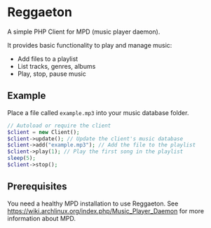 # Reggaeton
A simple PHP Client for MPD (music player daemon). 

It provides basic functionality to play and manage music: 
- Add files to a playlist
- List tracks, genres, albums
- Play, stop, pause music


## Example
Place a file called `example.mp3` into your music database folder. 
```php
// Autoload or require the client
$client = new Client();
$client->update(); // Update the client's music database
$client->add("example.mp3"); // Add the file to the playlist
$client->play(1); // Play the first song in the playlist
sleep(5);
$client->stop();
```

## Prerequisites
You need a healthy MPD installation to use Reggaeton. See https://wiki.archlinux.org/index.php/Music_Player_Daemon for more information about MPD. 
